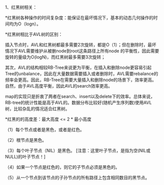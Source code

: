 1、红黑树相关：

  *红黑树各种操作的时间复杂度：能保证在最坏情况下，基本的动态几何操作的时间均为O（logn）。

 *红黑树相比于AVL树的区别：

  插入节点时，AVL和红黑树都最多需要2次旋转，都是O（1）；但在删除时，最坏情况下AVL需要维护从被删node到root这条路径上所有node 的平衡性，因此需要旋转的量级为O(logN)，而红黑树最多需要3次旋转；

  其次，AVL的结构相较RB-Tree来说更为平衡，在插入和删除node更容易引起Tree的unbalance，因此在大量数据需要插入或者删除时，AVL需要rebalance的频率会更高。因此，RB-Tree在需要大量插入和删除node的场景下，效率更高。自然，由于AVL高度平衡，因此AVL的search效率更高。

  map的实现只是折衷了两者在search、insert以及delete下的效率。总体来说，RB-tree的统计性能是高于AVL的。数据分布比较好(随机产生序列数)使用AVL树，比较杂乱的情况适合红黑树。

 *红黑的的高度差：最大高度 <= 2 * 最小高度

（1）每个节点或者是黑色，或者是红色。

（2）根节点是黑色。

（3）每个叶子节点（NIL）是黑色。 [注意：这里叶子节点，是指为空(NIL或NULL)的叶子节点！]

（4）如果一个节点是红色的，则它的子节点必须是黑色的。

（5）从一个节点到该节点的子孙节点的所有路径上包含相同数目的黑节点。
